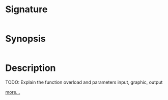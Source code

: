 # Signature
```vikid-signature
```

# Synopsis
```vikid-synopsis
```

# Description
TODO: Explain the function overload and parameters input, graphic, output

[more...](https://en.wikipedia.org/wiki/Complement_(set_theory)#Relative_complement)